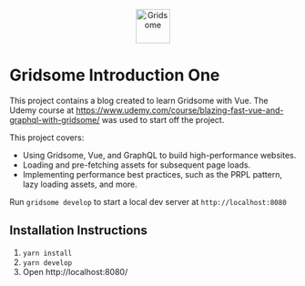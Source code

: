 <p align="center">
  <a href="https://gridsome.org/">
    <img alt="Gridsome" src="https://gridsome.org/logos/logo-circle-light.svg" width="60" />
  </a>
</p>

# Gridsome Introduction One

This project contains a blog created to learn Gridsome with Vue. The Udemy course at https://www.udemy.com/course/blazing-fast-vue-and-graphql-with-gridsome/ was used to start off the project.

This project covers:
- Using Gridsome, Vue, and GraphQL to build high-performance websites.
- Loading and pre-fetching assets for subsequent page loads.
- Implementing performance best practices, such as the PRPL pattern, lazy loading assets, and more.

Run `gridsome develop` to start a local dev server at `http://localhost:8080`

## Installation Instructions

1. `yarn install`
1. `yarn develop`
1. Open http://localhost:8080/

